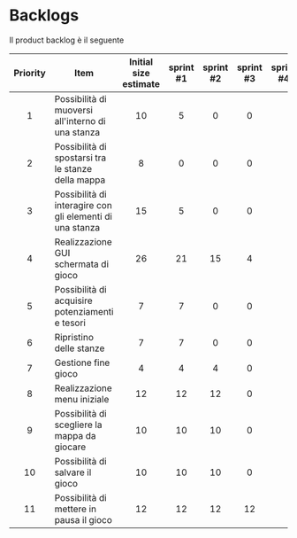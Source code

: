# Backlogs
Il product backlog è il seguente

| Priority | Item                                                     | Initial size estimate | sprint #1 | sprint #2 | sprint #3 | sprint #4 |
|:--------:|----------------------------------------------------------|:---------------------:|:---------:|:---------:|:---------:|:---------:|
|    1     | Possibilità di muoversi all'interno di una stanza        |           10          |     5     |     0     |     0     |
|    2     | Possibilità di spostarsi tra le stanze della mappa       |           8           |     0     |     0     |     0     |
|    3     | Possibilità di interagire con gli elementi di una stanza |          15           |     5     |     0     |     0     |
|    4     | Realizzazione GUI schermata di gioco                     |          26           |     21    |     15    |     4     |
|    5     | Possibilità di acquisire potenziamenti e tesori          |           7           |     7     |     0     |     0     |
|    6     | Ripristino delle stanze                                  |           7           |     7     |     0     |     0     |
|    7     | Gestione fine gioco                                      |           4           |     4     |     4     |     0     |
|    8     | Realizzazione menu iniziale                              |          12           |     12    |     12    |     0     |
|    9     | Possibilità di scegliere la mappa da giocare             |          10           |     10    |     10    |     0     |
|    10    | Possibilità di salvare il gioco                          |          10           |     10    |     10    |     0     |
|    11    | Possibilità di mettere in pausa il gioco                 |          12           |     12    |     12    |     12    |


